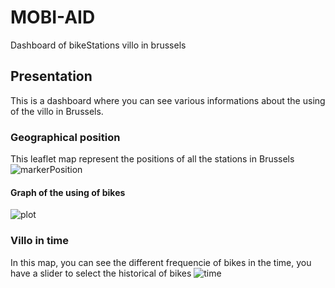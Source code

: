 # MOBI-AID
Dashboard of bikeStations villo in brussels

## Presentation
This is a dashboard where you can see various informations about the using of the villo in Brussels.

### Geographical position
This leaflet map represent the positions of all the stations in Brussels
![markerPosition](pictures/positions)

#### Graph of the using of bikes
![plot](pictures/plot)

### Villo in time
In this map, you can see the different frequencie of bikes in the time, you have a slider to select the historical of bikes
![time](pictures/fresPlot)
